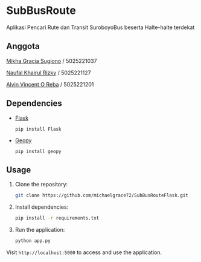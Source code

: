 # SubBusRoute
Aplikasi Pencari Rute dan Transit SuroboyoBus beserta Halte-halte terdekat

## Anggota
[Mikha Gracia Sugiono](https://github.com/michaelgrace72) / 5025221037

[Naufal Khairul Rizky](https://github.com/naufalkr) / 5025221127

[Alvin Vincent O Reba](https://github.com/alvnvnc) / 5025221201

## Dependencies

- [Flask](https://flask.palletsprojects.com/en/3.0.x/)
    ```
    pip install Flask
    ```

- [Geopy](https://pypi.org/project/geopy/)
    ```
    pip install geopy
    ```

## Usage

1. Clone the repository:
   ```bash
   git clone https://github.com/michaelgrace72/SubBusRouteFlask.git
   ```

2. Install dependencies:
   ```bash
   pip install -r requirements.txt
   ```

3. Run the application:
   ```bash
   python app.py
   ```

Visit `http://localhost:5000` to access and use the application.
